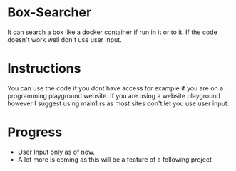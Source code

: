 # Box-Searcher
It can search a box like a docker container if run in it or to it. If the code doesn't work well don't use user input.
# Instructions
You can use the code if you dont have access for example if you are on a programming playground website.
If you are using a website playground however I suggest using main1.rs as most sites don't let you use user input.
# Progress
- User Input only as of now.
- A lot more is coming as this will be a feature of a following project
